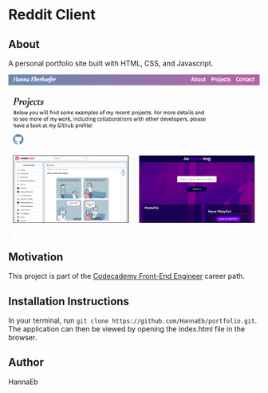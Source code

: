 # Reddit Client

## About

A personal portfolio site built with HTML, CSS, and Javascript.

![](images/screenshot.png)


## Motivation

This project is part of the [Codecademy Front-End Engineer](https://www.codecademy.com/learn/paths/front-end-engineer-career-path) career path.


## Installation Instructions

In your terminal, run `git clone https://github.com/HannaEb/portfolio.git`. The application can then be viewed by opening the index.html file in the browser.


## Author

HannaEb
